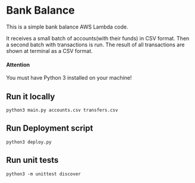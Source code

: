 # Bank Balance

This is a simple bank balance AWS Lambda code.

It receives a small batch of accounts(with their funds) in CSV format. Then a second batch
with transactions is run. The result of all transactions are shown at terminal
as a CSV format.

#### Attention
You must have Python 3 installed on your machine!

## Run it locally

`python3 main.py accounts.csv transfers.csv`

## Run Deployment script

`python3 deploy.py`

## Run unit tests

`python3 -m unittest discover`
